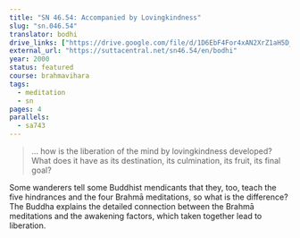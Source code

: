 ```yaml
---
title: "SN 46.54: Accompanied by Lovingkindness"
slug: "sn.046.54"
translator: bodhi
drive_links: ["https://drive.google.com/file/d/1D6EbF4For4xAN2XrZ1aH5D_HA1tSJVkr/view?usp=drivesdk"]
external_url: "https://suttacentral.net/sn46.54/en/bodhi"
year: 2000
status: featured
course: brahmavihara
tags:
  - meditation
  - sn
pages: 4
parallels:
  - sa743
---
```


> … how is the liberation of the mind by lovingkindness developed? What does it have as its destination, its culmination, its fruit, its final goal?

Some wanderers tell some Buddhist mendicants that they, too, teach the five hindrances and the four Brahmā meditations, so what is the difference? The Buddha explains the detailed connection between the Brahmā meditations and the awakening factors, which taken together lead to liberation.

